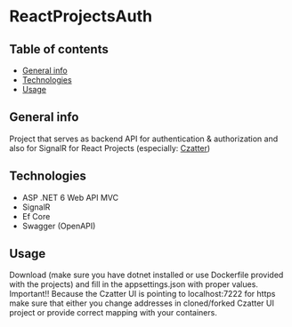 # ReactProjectsAuth

## Table of contents
- [General info](#general-info)
- [Technologies](#technologies)
- [Usage](#usage)

## General info
Project that serves as backend API for authentication & authorization and also for SignalR for React Projects (especially: [Czatter](https://github.com/ptakpiotr/czatter-ui))

## Technologies
- ASP .NET 6 Web API MVC
- SignalR
- Ef Core
- Swagger (OpenAPI)

## Usage
Download (make sure you have dotnet installed or use Dockerfile provided with the projects) and fill in the appsettings.json with proper values.
Important!! Because the Czatter UI is pointing to localhost:7222 for https make sure that either you change addresses in cloned/forked Czatter UI project or provide correct mapping with your containers.
